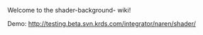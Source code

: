 Welcome to the shader-background- wiki!

Demo: <a href="http://testing.beta.svn.krds.com/integrator/naren/shader/" target="_blank">http://testing.beta.svn.krds.com/integrator/naren/shader/<a>
